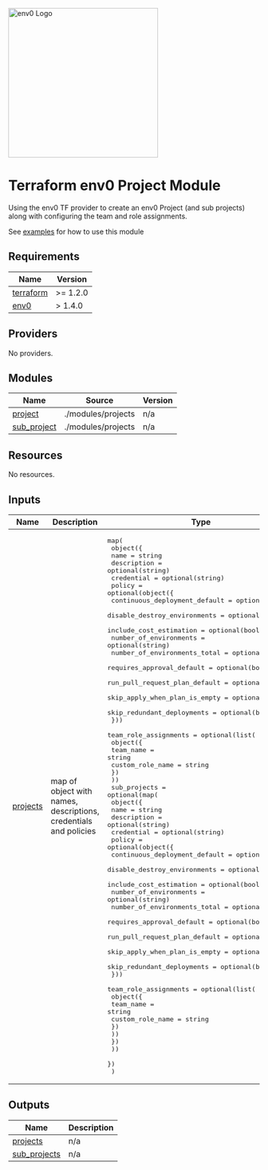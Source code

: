 [<img src="https://assets-global.website-files.com/5dc3f52851595b160ba99670/6037a6f27d9050ef91b90a86_env0-opengraph%402x.png" alt="env0 Logo" width="300">](https://env0.com)

# Terraform env0 Project Module
Using the env0 TF provider to create an env0 Project (and sub projects) along with configuring the team and role assignments.

See [examples](examples/README.md) for how to use this module

<!-- BEGIN_TF_DOCS -->
## Requirements

| Name | Version |
|------|---------|
| <a name="requirement_terraform"></a> [terraform](#requirement\_terraform) | >= 1.2.0 |
| <a name="requirement_env0"></a> [env0](#requirement\_env0) | > 1.4.0 |

## Providers

No providers.

## Modules

| Name | Source | Version |
|------|--------|---------|
| <a name="module_project"></a> [project](#module\_project) | ./modules/projects | n/a |
| <a name="module_sub_project"></a> [sub\_project](#module\_sub\_project) | ./modules/projects | n/a |

## Resources

No resources.

## Inputs

| Name | Description | Type | Default | Required |
|------|-------------|------|---------|:--------:|
| <a name="input_projects"></a> [projects](#input\_projects) | map of object with names, descriptions, credentials and policies | <pre>map(<br>    object({<br>      name        = string<br>      description = optional(string)<br>      credential  = optional(string)<br>      policy = optional(object({<br>        continuous_deployment_default = optional(bool)<br>        disable_destroy_environments  = optional(bool)<br>        include_cost_estimation       = optional(bool)<br>        number_of_environments        = optional(string)<br>        number_of_environments_total  = optional(string)<br>        requires_approval_default     = optional(bool)<br>        run_pull_request_plan_default = optional(bool)<br>        skip_apply_when_plan_is_empty = optional(bool)<br>        skip_redundant_deployments    = optional(bool)<br>      }))<br>      team_role_assignments = optional(list(<br>        object({<br>          team_name        = string<br>          custom_role_name = string<br>        })<br>      ))<br>      sub_projects = optional(map(<br>        object({<br>          name        = string<br>          description = optional(string)<br>          credential  = optional(string)<br>          policy = optional(object({<br>            continuous_deployment_default = optional(bool)<br>            disable_destroy_environments  = optional(bool)<br>            include_cost_estimation       = optional(bool)<br>            number_of_environments        = optional(string)<br>            number_of_environments_total  = optional(string)<br>            requires_approval_default     = optional(bool)<br>            run_pull_request_plan_default = optional(bool)<br>            skip_apply_when_plan_is_empty = optional(bool)<br>            skip_redundant_deployments    = optional(bool)<br>          }))<br>          team_role_assignments = optional(list(<br>            object({<br>              team_name        = string<br>              custom_role_name = string<br>            })<br>          ))<br>        })<br>      ))<br>    })<br>  )</pre> | n/a | yes |

## Outputs

| Name | Description |
|------|-------------|
| <a name="output_projects"></a> [projects](#output\_projects) | n/a |
| <a name="output_sub_projects"></a> [sub\_projects](#output\_sub\_projects) | n/a |
<!-- END_TF_DOCS -->